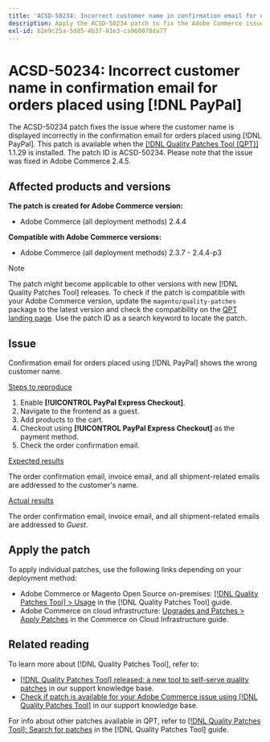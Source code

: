 ```yaml
---
title: 'ACSD-50234: Incorrect customer name in confirmation email for orders placed using [!DNL PayPal]'
description: Apply the ACSD-50234 patch to fix the Adobe Commerce issue where the customer name is displayed incorrectly in the confirmation email for orders placed using [!DNL PayPal].
exl-id: b2e9c25a-5dd5-4b37-81e3-ca960078da77
---
```

# ACSD-50234: Incorrect customer name in confirmation email for orders placed using [!DNL PayPal]

The ACSD-50234 patch fixes the issue where the customer name is displayed incorrectly in the confirmation email for orders placed using [!DNL PayPal]. This patch is available when the [[!DNL Quality Patches Tool (QPT)]](/help/announcements/adobe-commerce-announcements/magento-quality-patches-released-new-tool-to-self-serve-quality-patches.md) 1.1.29 is installed. The patch ID is ACSD-50234. Please note that the issue was fixed in Adobe Commerce 2.4.5.

## Affected products and versions

**The patch is created for Adobe Commerce version:**

* Adobe Commerce (all deployment methods) 2.4.4

**Compatible with Adobe Commerce versions:**

* Adobe Commerce (all deployment methods) 2.3.7 - 2.4.4-p3

>[!NOTE]
>
>The patch might become applicable to other versions with new [!DNL Quality Patches Tool] releases. To check if the patch is compatible with your Adobe Commerce version, update the `magento/quality-patches` package to the latest version and check the compatibility on the [QPT landing page](https://experienceleague.adobe.com/tools/commerce-quality-patches/index.html). Use the patch ID as a search keyword to locate the patch.

## Issue

Confirmation email for orders placed using [!DNL PayPal] shows the wrong customer name.

<u>Steps to reproduce</u>

1. Enable **[!UICONTROL PayPal Express Checkout]**.
1. Navigate to the frontend as a guest.
1. Add products to the cart.
1. Checkout using **[!UICONTROL PayPal Express Checkout]** as the payment method.
1. Check the order confirmation email.

<u>Expected results</u>

The order confirmation email, invoice email, and all shipment-related emails are addressed to the customer's name.

<u>Actual results</u>

The order confirmation email, invoice email, and all shipment-related emails are addressed to *Guest*.

## Apply the patch

To apply individual patches, use the following links depending on your deployment method:

* Adobe Commerce or Magento Open Source on-premises: [[!DNL Quality Patches Tool] > Usage](https://experienceleague.adobe.com/docs/commerce-operations/tools/quality-patches-tool/usage.html) in the [!DNL Quality Patches Tool] guide.
* Adobe Commerce on cloud infrastructure: [Upgrades and Patches > Apply Patches](https://experienceleague.adobe.com/docs/commerce-cloud-service/user-guide/develop/upgrade/apply-patches.html) in the Commerce on Cloud Infrastructure guide.

## Related reading

To learn more about [!DNL Quality Patches Tool], refer to:

* [[!DNL Quality Patches Tool] released: a new tool to self-serve quality patches](/help/announcements/adobe-commerce-announcements/magento-quality-patches-released-new-tool-to-self-serve-quality-patches.md) in our support knowledge base.
* [Check if patch is available for your Adobe Commerce issue using [!DNL Quality Patches Tool]](/help/support-tools/patches-available-in-qpt-tool/check-patch-for-magento-issue-with-magento-quality-patches.md) in our support knowledge base.

For info about other patches available in QPT, refer to [[!DNL Quality Patches Tool]: Search for patches](https://experienceleague.adobe.com/tools/commerce-quality-patches/index.html) in the [!DNL Quality Patches Tool] guide.
